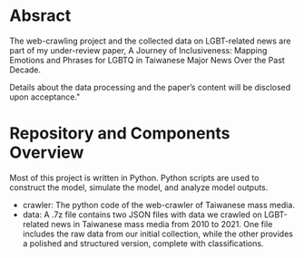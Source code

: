 # Absract
The web-crawling project and the collected data on LGBT-related news are part of my under-review paper, A Journey of Inclusiveness: Mapping Emotions and Phrases for LGBTQ in Taiwanese Major News Over the Past Decade.

Details about the data processing and the paper’s content will be disclosed upon acceptance."




# Repository and Components Overview
Most of this project is written in Python. Python scripts are used to construct the model, simulate the model, and analyze model outputs.

- crawler: The python code of the web-crawler of Taiwanese mass media.
- data:  A .7z file contains two JSON files with data we crawled on LGBT-related news in Taiwanese mass media from 2010 to 2021. One file includes the raw data from our initial collection, while the other provides a polished and structured version, complete with classifications.
   
